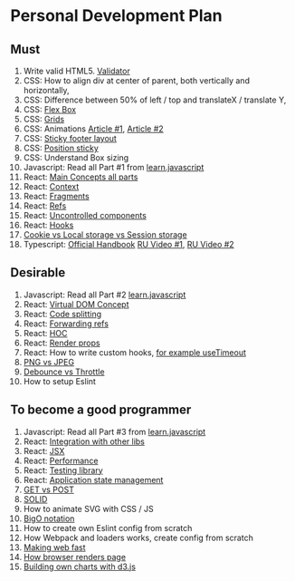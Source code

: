 # Personal Development Plan

## Must

1. Write valid HTML5. [Validator](https://validator.w3.org/)
2. CSS: How to align div at center of parent, both vertically and horizontally, 
3. CSS: Difference between 50% of left / top and translateX / translate Y, 
4. CSS: [Flex Box](https://css-tricks.com/snippets/css/a-guide-to-flexbox/)
5. CSS: [Grids](https://css-tricks.com/snippets/css/complete-guide-grid/)
6. CSS: Animations [Article #1](https://developer.mozilla.org/en-US/docs/Web/CSS/CSS_Animations/Using_CSS_animations), [Article #2](https://thoughtbot.com/blog/css-animation-for-beginners)
7. CSS: [Sticky footer layout](https://developer.mozilla.org/en-US/docs/Web/CSS/Layout_cookbook/Sticky_footers)
8. CSS: [Position sticky](https://medium.com/web-standards/sticky-bc7ff7088693)
9. CSS: Understand Box sizing
10. Javascript: Read all Part #1 from [learn.javascript](https://learn.javascript.ru/)
11. React: [Main Concepts all parts](https://reactjs.org/docs/hello-world.html)
12. React: [Context](https://reactjs.org/docs/context.html)
13. React: [Fragments](https://reactjs.org/docs/fragments.html)
14. React: [Refs](https://reactjs.org/docs/refs-and-the-dom.html)
15. React: [Uncontrolled components](https://reactjs.org/docs/uncontrolled-components.html)
16. React: [Hooks](https://reactjs.org/docs/hooks-intro.html)
17. [Cookie vs Local storage vs Session storage](https://dev.to/sidbhanushali/cookies-vs-session-vs-local-storage-22ja)
18. Typescript: [Official Handbook](https://www.typescriptlang.org/docs/handbook/2/basic-types.html) [RU Video #1](https://www.youtube.com/watch?v=nyIpDs2DJ_c), [RU Video #2](https://www.youtube.com/watch?v=7NU6K4170As)

## Desirable

1. Javascript: Read all Part #2 [learn.javascript](https://learn.javascript.ru/)
2. React: [Virtual DOM Concept](https://reactjs.org/docs/faq-internals.html)
3. React: [Code splitting](https://reactjs.org/docs/code-splitting.html)
4. React: [Forwarding refs](https://reactjs.org/docs/forwarding-refs.html)
5. React: [HOC](https://reactjs.org/docs/higher-order-components.html)
6. React: [Render props](https://reactjs.org/docs/render-props.html)
7. React: How to write custom hooks, [for example useTimeout](https://www.30secondsofcode.org/react/s/use-timeout)
8. [PNG vs JPEG](https://web.dev/choose-the-right-image-format/)
9. [Debounce vs Throttle](https://css-tricks.com/debouncing-throttling-explained-examples/)
10. How to setup Eslint

## To become a good programmer

1. Javascript: Read all Part #3 from [learn.javascript](https://learn.javascript.ru/)
2. React: [Integration with other libs](https://reactjs.org/docs/integrating-with-other-libraries.html)
3. React: [JSX](https://reactjs.org/docs/jsx-in-depth.html)
4. React: [Performance](https://reactjs.org/docs/optimizing-performance.html)
5. React: [Testing library](https://testing-library.com/docs/react-testing-library/intro/)
6. React: [Application state management](https://kentcdodds.com/blog/application-state-management-with-react)
7. [GET vs POST](https://javascript.plainenglish.io/get-vs-post-are-you-confident-about-the-differences-189562fac0a7)
8. [SOLID](https://habr.com/ru/company/productivity_inside/blog/505430/)
9. How to animate SVG with CSS / JS
10. [BigO notation](https://dou.ua/lenta/articles/what-you-should-know-about-algorithms/)
11. How to create own Eslint config from scratch
12. How Webpack and loaders works, create config from scratch
13. [Making web fast](https://web.dev/fast/)
14. [How browser renders page](https://medium.com/jspoint/how-the-browser-renders-a-web-page-dom-cssom-and-rendering-df10531c9969)
15. [Building own charts with d3.js](https://observablehq.com/@d3/learn-d3)
